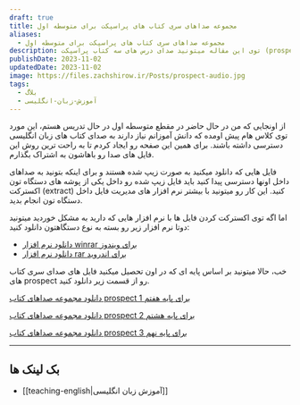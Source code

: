 ```yaml
---
draft: true
title: مجموعه صداهای سری کتاب های پراسپکت برای متوسطه اول
aliases:
  - مجموعه صداهای سری کتاب های پراسپکت برای متوسطه اول
description: توی این مقاله میتونید صدای درس های سه کتاب پراسپکت (prospect) که برای متوسطه اول هست رو دانلود کنید.
publishDate: 2023-11-02
updatedDate: 2023-11-02
image: https://files.zachshirow.ir/Posts/prospect-audio.jpg
tags:
  - بلاگ
  - آموزش-زبان-انگلیسی
---
```



از اونجایی که من در حال حاضر در مقطع متوسطه اول در حال تدریس هستم، این مورد توی کلاس هام پیش اومده که دانش آموزانم نیاز دارند به صدای کتاب های زبان انگلیسی دسترسی داشته باشند. برای همین این صفحه رو ایجاد کردم تا به راحت ترین روش این فایل های صدا رو باهاشون به اشتراک بگذارم. 

فایل هایی که دانلود میکنید به صورت زیپ شده هستند و برای اینکه بتونید به صداهای داخل اونها دسترسی پیدا کنید باید فایل زیپ شده رو داخل یکی از پوشه های دستگاه تون اکسترکت (extract) کنید. این کار رو میتونید با بیشتر نرم افزار های مدیریت فایل داخل دستگاه تون انجام بدید. 

اما اگه توی اکسترکت کردن فایل ها با نرم افزار هایی که دارید به مشکل خوردید میتونید دوتا نرم افزار زیر رو بسته به نوع دستگاهتون دانلود کنید: 

- [دانلود نرم افزار winrar برای ویندوز](https://soft98.ir/software/compress/21-winrar-full.html)
- [دانلود نرم افزار rar برای اندروید](https://soft98.ir/android/app-essential/388-rar-android-free.html)

خب، حالا میتونید بر اساس پایه ای که در اون تحصیل میکنید فایل های صدای سری کتاب های prospect رو از قسمت زیر دانلود کنید. 

[دانلود مجموعه صداهای کتاب prospect 1 برای پایه هفتم](https://zachshirow.storage.iran.liara.space/Freebies/prospect%201%20Audio.rar)

[دانلود مجموعه صداهای کتاب prospect 2 برای پایه هشتم](https://zachshirow.storage.iran.liara.space/Freebies/prospect%202%20Audio.rar)

[دانلود مجموعه صداهای کتاب prospect 3 برای پایه نهم](https://zachshirow.storage.iran.liara.space/Freebies/prospect%203%20Audio.rar)

---

## بک لینک ها
- [[teaching-english|آموزش زبان انگلیسی]]